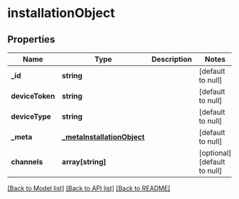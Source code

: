 # installationObject

## Properties
Name | Type | Description | Notes
------------ | ------------- | ------------- | -------------
**_id** | **string** |  | [default to null]
**deviceToken** | **string** |  | [default to null]
**deviceType** | **string** |  | [default to null]
**_meta** | [**_metaInstallationObject**](_metaInstallationObject.md) |  | [default to null]
**channels** | **array[string]** |  | [optional] [default to null]

[[Back to Model list]](../README.md#documentation-for-models) [[Back to API list]](../README.md#documentation-for-api-endpoints) [[Back to README]](../README.md)


